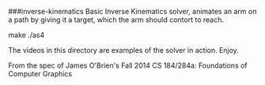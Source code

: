 ###inverse-kinematics
Basic Inverse Kinematics solver, animates an arm on a path by giving it a target, which the arm should contort to reach.

make
./as4

The videos in this directory are examples of the solver in action. Enjoy. 

From the spec of James O'Brien's Fall 2014 CS 184/284a: Foundations of Computer Graphics